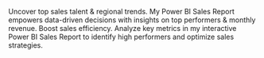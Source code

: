 Uncover top sales talent & regional trends. My Power BI Sales Report empowers data-driven decisions with insights on top performers & monthly revenue.
Boost sales efficiency. Analyze key metrics in my interactive Power BI Sales Report to identify high performers and optimize sales strategies.
